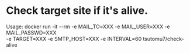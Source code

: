 Check target site if it's alive.
======
Usage:
docker run -it --rm -e MAIL_TO=XXX -e MAIL_USER=XXX -e MAIL_PASSWD=XXX \
    -e TARGET=XXX -e SMTP_HOST=XXX -e INTERVAL=60 tsutomu7/check-alive
